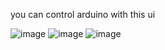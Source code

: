 you can control arduino with this ui

![image](https://github.com/user-attachments/assets/58f84af2-1de9-4e9c-a5f2-da34562d618a)
![image](https://github.com/user-attachments/assets/1de553d6-b20a-4324-afe8-45d1ebc91fe4)
![image](https://github.com/user-attachments/assets/4394c8d6-9113-4344-8848-c16f4033255b)
